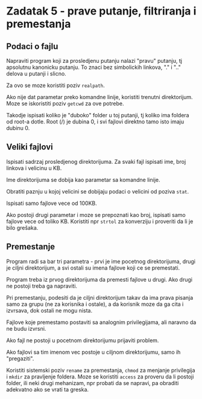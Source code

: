 # Zadatak 5 - prave putanje, filtriranja i premestanja

## Podaci o fajlu

Napraviti program koji za prosledjenu putanju nalazi "pravu" putanju, tj apsolutnu kanonicku putanju. To znaci bez simbolickih linkova, "." i ".." delova u putanji i slicno.

Za ovo se moze koristiti poziv `realpath`.

Ako nije dat parametar preko komandne linije, koristiti trenutni direktorijum. Moze se iskoristiti poziv `getcwd` za ove potrebe.

Takodje ispisati koliko je "duboko" folder u toj putanji, tj koliko ima foldera od root-a dotle. Root (/) je dubina 0, i svi fajlovi direktno tamo isto imaju dubinu 0.

## Veliki fajlovi

Ispisati sadrzaj prosledjenog direktorijuma. Za svaki fajl ispisati ime, broj linkova i velicinu u KB.

Ime direktorijuma se dobija kao parametar sa komandne linije.

Obratiti paznju u kojoj velicini se dobijaju podaci o velicini od poziva `stat`.

Ispisati samo fajlove vece od 100KB.

Ako postoji drugi parametar i moze se prepoznati kao broj, ispisati samo fajlove vece od toliko KB. Koristiti npr `strtol` za konverziju i proveriti da li je bilo grešaka.

## Premestanje

Program radi sa bar tri parametra - prvi je ime pocetnog direktorijuma, drugi je ciljni direktorijum, a svi ostali su imena fajlove koji ce se premestati.

Program treba iz prvog direktorijuma da premesti fajlove u drugi. Ako drugi ne postoji treba ga napraviti.

Pri premestanju, podesiti da je ciljni direktorijum takav da ima prava pisanja samo za grupu (ne za korisnika i ostale), a da korisnik moze da ga cita i izvrsava, dok ostali ne mogu nista.

Fajlove koje premestamo postaviti sa analognim privilegijama, ali naravno da ne budu izvrsni.

Ako fajl ne postoji u pocetnom direktorijumu prijaviti problem.

Ako fajlovi sa tim imenom vec postoje u ciljnom direktorijumu, samo ih "pregaziti".

Koristiti sistemski poziv `rename` za premestanja, `chmod` za menjanje privilegija i `mkdir` za pravljenje foldera. Moze se koristiti `access` za proveru da li postoji folder, ili neki drugi mehanizam, npr probati da se napravi, pa obraditi adekvatno ako se vrati ta greska.
